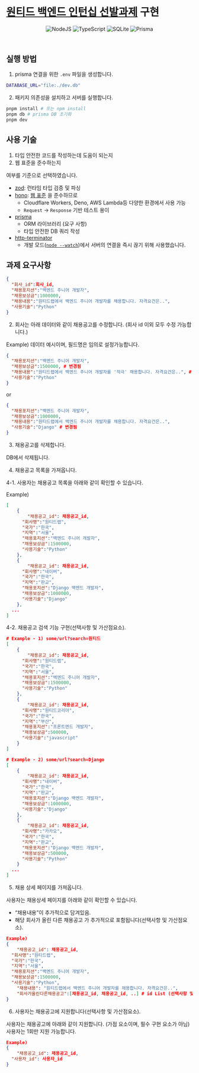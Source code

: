 # [원티드 백엔드 인턴십 선발과제](https://bow-hair-db3.notion.site/1850bca26fda4e0ca1410df270c03409) 구현

<header align="center">

![NodeJS](https://img.shields.io/badge/node.js-6DA55F?style=for-the-badge&logo=node.js&logoColor=white) ![TypeScript](https://img.shields.io/badge/typescript-%23007ACC.svg?style=for-the-badge&logo=typescript&logoColor=white) ![SQLite](https://img.shields.io/badge/sqlite-%2307405e.svg?style=for-the-badge&logo=sqlite&logoColor=white) ![Prisma](https://img.shields.io/badge/Prisma-3982CE?style=for-the-badge&logo=Prisma&logoColor=white)

</header>

## 실행 방법

1. prisma 연결을 위한 `.env` 파일을 생성합니다.

```sh
DATABASE_URL="file:./dev.db"
```

2. 패키지 의존성을 설치하고 서버를 실행합니다.

```sh
pnpm install # 또는 npm install
pnpm db # prisma DB 초기화
pnpm dev
```

## 사용 기술

1. 타입 안전한 코드를 작성하는데 도움이 되는지
2. 웹 표준을 준수하는지

여부를 기준으로 선택하였습니다.

- [zod](https://zod.dev): 런타임 타입 검증 및 파싱
- [hono](https://hono.dev/): [웹 표준](https://hono.dev/#web-standard) 을 준수하므로
  - Cloudflare Workers, Deno, AWS Lambda등 다양한 환경에서 사용 가능
  - `Request` -> `Response` 기반 테스트 용이
- [prisma](https://www.prisma.io)
  - ORM 라이브러리 (요구 사항)
  - 타입 안전한 DB 쿼리 작성
- [http-terminator](https://github.com/gajus/http-terminator)
  - 개발 모드([`node --watch`](https://nodejs.org/en/blog/release/v18.11.0))에서 서버의 연결을 즉시 끊기 위해 사용했습니다.

## 과제 요구사항

```json
{
  "회사_id":회사_id,
  "채용포지션":"백엔드 주니어 개발자",
  "채용보상금":1000000,
  "채용내용":"원티드랩에서 백엔드 주니어 개발자를 채용합니다. 자격요건은..",
  "사용기술":"Python"
}
```

2. 회사는 아래 데이터와 같이 채용공고를 수정합니다. (회사 id 이외 모두 수정 가능합니다.)

Example) 데이터 예시이며, 필드명은 임의로 설정가능합니다.

```json
{
  "채용포지션":"백엔드 주니어 개발자",
  "채용보상금":1500000, # 변경됨
  "채용내용":"원티드랩에서 백엔드 주니어 개발자를 '적극' 채용합니다. 자격요건은..", # 변경됨
  "사용기술":"Python"
}
```

or

```json
{
  "채용포지션":"백엔드 주니어 개발자",
  "채용보상금":1000000,
  "채용내용":"원티드랩에서 백엔드 주니어 개발자를 채용합니다. 자격요건은..",
  "사용기술":"Django" # 변경됨
}
```

3. 채용공고를 삭제합니다.

DB에서 삭제됩니다.

4. 채용공고 목록을 가져옵니다.

4-1. 사용자는 채용공고 목록을 아래와 같이 확인할 수 있습니다.

Example)

```json
[
	{
		"채용공고_id": 채용공고_id,
	  "회사명":"원티드랩",
	  "국가":"한국",
	  "지역":"서울",
	  "채용포지션":"백엔드 주니어 개발자",
	  "채용보상금":1500000,
	  "사용기술":"Python"
	},
	{
		"채용공고_id": 채용공고_id,
	  "회사명":"네이버",
	  "국가":"한국",
	  "지역":"판교",
	  "채용포지션":"Django 백엔드 개발자",
	  "채용보상금":1000000,
	  "사용기술":"Django"
	},
  ...
]
```

4-2. 채용공고 검색 기능 구현(선택사항 및 가산점요소).

```json
# Example - 1) some/url?search=원티드
[
	{
		"채용공고_id": 채용공고_id,
	  "회사명":"원티드랩",
	  "국가":"한국",
	  "지역":"서울",
	  "채용포지션":"백엔드 주니어 개발자",
	  "채용보상금":1500000,
	  "사용기술":"Python"
	},
	{
		"채용공고_id": 채용공고_id,
	  "회사명":"원티드코리아",
	  "국가":"한국",
	  "지역":"부산",
	  "채용포지션":"프론트엔드 개발자",
	  "채용보상금":500000,
	  "사용기술":"javascript"
	}
]

# Example - 2) some/url?search=Django
[
	{
		"채용공고_id": 채용공고_id,
	  "회사명":"네이버",
	  "국가":"한국",
	  "지역":"판교",
	  "채용포지션":"Django 백엔드 개발자",
	  "채용보상금":1000000,
	  "사용기술":"Django"
	},
	{
		"채용공고_id": 채용공고_id,
	  "회사명":"카카오",
	  "국가":"한국",
	  "지역":"판교",
	  "채용포지션":"Django 백엔드 개발자",
	  "채용보상금":500000,
	  "사용기술":"Python"
	}
  ...
]
```

5. 채용 상세 페이지를 가져옵니다.

사용자는 채용상세 페이지를 아래와 같이 확인할 수 있습니다.

- “채용내용”이 추가적으로 담겨있음.
- 해당 회사가 올린 다른 채용공고 가 추가적으로 포함됩니다(선택사항 및 가산점요소).

```json
Example)
{
	"채용공고_id": 채용공고_id,
  "회사명":"원티드랩",
  "국가":"한국",
  "지역":"서울",
  "채용포지션":"백엔드 주니어 개발자",
  "채용보상금":1500000,
  "사용기술":"Python",
	"채용내용": "원티드랩에서 백엔드 주니어 개발자를 채용합니다. 자격요건은..",
	"회사가올린다른채용공고":[채용공고_id, 채용공고_id, ..] # id List (선택사항 및 가산점요소).
}
```

6. 사용자는 채용공고에 지원합니다(선택사항 및 가산점요소).

사용자는 채용공고에 아래와 같이 지원합니다. (가점 요소이며, 필수 구현 요소가 아님) 사용자는 1회만 지원 가능합니다.

```json
Example)
{
	"채용공고_id": 채용공고_id,
  "사용자_id": 사용자_id
}
```
